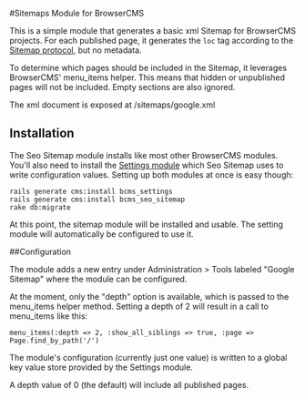 #Sitemaps Module for BrowserCMS

This is  a simple module that generates a basic xml Sitemap for BrowserCMS
projects. For each published page, it generates the `loc` tag according to the [Sitemap
protocol](http://www.sitemaps.org/protocol.php), but no metadata.

To determine which pages should be included in the Sitemap, it leverages
BrowserCMS' menu_items helper. This means that hidden or unpublished pages will
not be included. Empty sections are also ignored.

The xml document is exposed at /sitemaps/google.xml

## Installation

The Seo Sitemap module installs like most other BrowserCMS modules.
You'll also need to install the [Settings module](https://github.com/browsermedia/bcms_settings)
which Seo Sitemap uses to write configuration values. Setting up both modules at
once is easy though:

    rails generate cms:install bcms_settings
	rails generate cms:install bcms_seo_sitemap
	rake db:migrate

At this point, the sitemap module will be installed and usable. The setting module will automatically be configured to use it.


##Configuration

The module adds a new entry under Administration > Tools labeled "Google
Sitemap" where the module can be configured.

At the moment, only the "depth" option is available, which is passed to the
menu_items helper method. Setting a depth of 2 will result in a call to menu_items
like this:

    menu_items(:depth => 2, :show_all_siblings => true, :page => Page.find_by_path('/')

The module's configuration (currently just one value) is written to a global key
value store provided by the Settings module. 

A depth value of 0 (the default) will include all published pages.



